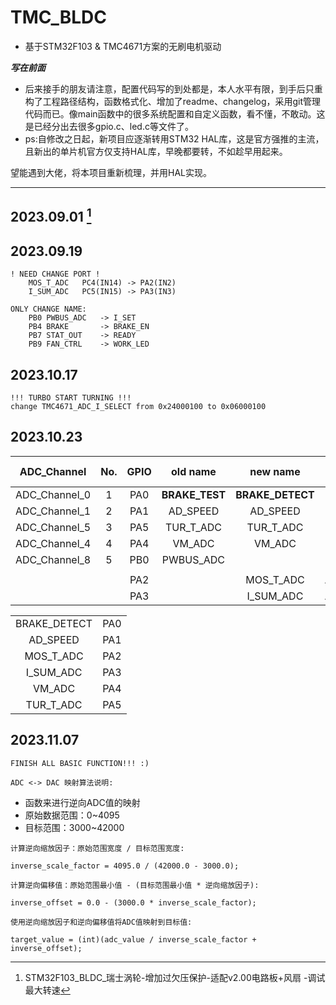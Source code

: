# TMC_BLDC

* 基于STM32F103 & TMC4671方案的无刷电机驱动  


***写在前面***
> > > > > >
-	后来接手的朋友请注意，配置代码写的到处都是，本人水平有限，到手后只重构了工程路径结构，函数格式化、增加了readme、changelog，采用git管理代码而已。像main函数中的很多系统配置和自定义函数，看不懂，不敢动。这是已经分出去很多gpio.c、led.c等文件了。
-	ps:自修改之日起，新项目应逐渐转用STM32 HAL库，这是官方强推的主流，且新出的单片机官方仅支持HAL库，早晚都要转，不如趁早用起来。

望能遇到大佬，将本项目重新梳理，并用HAL实现。

---

## 2023.09.01 [^1]
[^1]:STM32F103_BLDC_瑞士涡轮-增加过欠压保护-适配v2.00电路板+风扇 -调试最大转速

## 2023.09.19
```	
! NEED CHANGE PORT !
	MOS_T_ADC	PC4(IN14) -> PA2(IN2)
	I_SUM_ADC	PC5(IN15) -> PA3(IN3)
```
```
ONLY CHANGE NAME:
	PB0	PWBUS_ADC	-> I_SET
	PB4	BRAKE 		-> BRAKE_EN
	PB7	STAT_OUT 	-> READY
	PB9	FAN_CTRL 	-> WORK_LED
```

## 2023.10.17
	!!! TURBO START TURNING !!!
	change TMC4671_ADC_I_SELECT from 0x24000100 to 0x06000100


## 2023.10.23
| ADC_Channel | No. | GPIO | old name | new name | new ADC_Channel |
|:-:|:-:|:-:|:-:|:-:|:-:|
| ADC_Channel_0 | 1 | PA0 | **BRAKE_TEST** | **BRAKE_DETECT** |  |
| ADC_Channel_1 | 2 | PA1 | AD_SPEED   | AD_SPEED     |  |
| ADC_Channel_5 | 3 | PA5 | TUR_T_ADC  | TUR_T_ADC    |  |
| ADC_Channel_4 | 4 | PA4 | VM_ADC     | VM_ADC       |  |
| ADC_Channel_8 | 5 | PB0 | PWBUS_ADC  |              |  |
||||||||
|               |   | PA2 |            | MOS_T_ADC    | ADC_Channel_2 |
|               |   | PA3 |            | I_SUM_ADC    | ADC_Channel_3 |

|||
| :-: | :-: |
BRAKE_DETECT |	PA0
AD_SPEED	 |	PA1
MOS_T_ADC	 |	PA2
I_SUM_ADC	 |	PA3
VM_ADC		 |	PA4
TUR_T_ADC	 |	PA5

## 2023.11.07
	FINISH ALL BASIC FUNCTION!!! :)

`ADC <-> DAC 映射算法说明:`
 *  函数来进行逆向ADC值的映射
 *  原始数据范围：0~4095
 *  目标范围：3000~42000

`计算逆向缩放因子：原始范围宽度 / 目标范围宽度:`

	inverse_scale_factor = 4095.0 / (42000.0 - 3000.0);

`计算逆向偏移值：原始范围最小值 - (目标范围最小值 * 逆向缩放因子):`

    inverse_offset = 0.0 - (3000.0 * inverse_scale_factor);

`使用逆向缩放因子和逆向偏移值将ADC值映射到目标值:`

    target_value = (int)(adc_value / inverse_scale_factor + inverse_offset);
